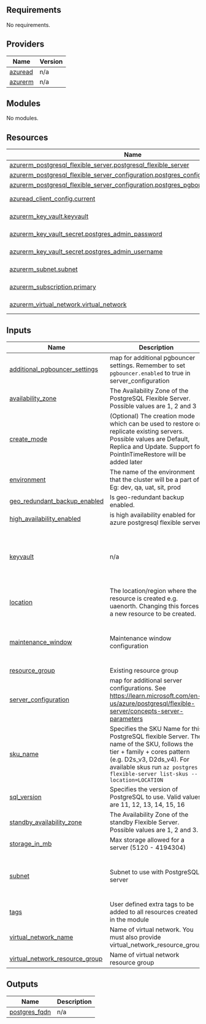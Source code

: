 ## Requirements

No requirements.

## Providers

| Name | Version |
|------|---------|
| <a name="provider_azuread"></a> [azuread](#provider\_azuread) | n/a |
| <a name="provider_azurerm"></a> [azurerm](#provider\_azurerm) | n/a |

## Modules

No modules.

## Resources

| Name | Type |
|------|------|
| [azurerm_postgresql_flexible_server.postgresql_flexible_server](https://registry.terraform.io/providers/hashicorp/azurerm/latest/docs/resources/postgresql_flexible_server) | resource |
| [azurerm_postgresql_flexible_server_configuration.postgres_configuration](https://registry.terraform.io/providers/hashicorp/azurerm/latest/docs/resources/postgresql_flexible_server_configuration) | resource |
| [azurerm_postgresql_flexible_server_configuration.postgres_pgbouncer_configuration](https://registry.terraform.io/providers/hashicorp/azurerm/latest/docs/resources/postgresql_flexible_server_configuration) | resource |
| [azuread_client_config.current](https://registry.terraform.io/providers/hashicorp/azuread/latest/docs/data-sources/client_config) | data source |
| [azurerm_key_vault.keyvault](https://registry.terraform.io/providers/hashicorp/azurerm/latest/docs/data-sources/key_vault) | data source |
| [azurerm_key_vault_secret.postgres_admin_password](https://registry.terraform.io/providers/hashicorp/azurerm/latest/docs/data-sources/key_vault_secret) | data source |
| [azurerm_key_vault_secret.postgres_admin_username](https://registry.terraform.io/providers/hashicorp/azurerm/latest/docs/data-sources/key_vault_secret) | data source |
| [azurerm_subnet.subnet](https://registry.terraform.io/providers/hashicorp/azurerm/latest/docs/data-sources/subnet) | data source |
| [azurerm_subscription.primary](https://registry.terraform.io/providers/hashicorp/azurerm/latest/docs/data-sources/subscription) | data source |
| [azurerm_virtual_network.virtual_network](https://registry.terraform.io/providers/hashicorp/azurerm/latest/docs/data-sources/virtual_network) | data source |

## Inputs

| Name | Description | Type | Default | Required |
|------|-------------|------|---------|:--------:|
| <a name="input_additional_pgbouncer_settings"></a> [additional\_pgbouncer\_settings](#input\_additional\_pgbouncer\_settings) | map for additional pgbouncer settings. Remember to set `pgbouncer.enabled` to true in server\_configuration | <pre>map(object({<br>    config_value = string<br>  }))</pre> | `{}` | no |
| <a name="input_availability_zone"></a> [availability\_zone](#input\_availability\_zone) | The Availability Zone of the PostgreSQL Flexible Server. Possible values are 1, 2 and 3 | `string` | `"1"` | no |
| <a name="input_create_mode"></a> [create\_mode](#input\_create\_mode) | (Optional) The creation mode which can be used to restore or replicate existing servers. Possible values are Default, Replica and Update. Support for PointInTimeRestore will be added later | `string` | `"Default"` | no |
| <a name="input_environment"></a> [environment](#input\_environment) | The name of the environment that the cluster will be a part of. Eg: dev, qa, uat, sit, prod | `string` | n/a | yes |
| <a name="input_geo_redundant_backup_enabled"></a> [geo\_redundant\_backup\_enabled](#input\_geo\_redundant\_backup\_enabled) | Is geo-redundant backup enabled. | `bool` | `false` | no |
| <a name="input_high_availability_enabled"></a> [high\_availability\_enabled](#input\_high\_availability\_enabled) | is high availability enabled for azure postgresql flexible server | `bool` | `false` | no |
| <a name="input_keyvault"></a> [keyvault](#input\_keyvault) | n/a | <pre>object({<br>    name                        = string<br>    resource_group              = string<br>    postgres_admin_username_key = string<br>    postgres_admin_password_key = string<br>  })</pre> | n/a | yes |
| <a name="input_location"></a> [location](#input\_location) | The location/region where the resource is created e.g. uaenorth. Changing this forces a new resource to be created. | `string` | `"uaenorth"` | no |
| <a name="input_maintenance_window"></a> [maintenance\_window](#input\_maintenance\_window) | Maintenance window configuration | <pre>object({<br>    day_of_week  = number<br>    start_hour   = number<br>    start_minute = number<br>  })</pre> | `null` | no |
| <a name="input_resource_group"></a> [resource\_group](#input\_resource\_group) | Existing resource group | `string` | `null` | no |
| <a name="input_server_configuration"></a> [server\_configuration](#input\_server\_configuration) | map for additional server configurations. See https://learn.microsoft.com/en-us/azure/postgresql/flexible-server/concepts-server-parameters | <pre>map(object({<br>    config_value = string<br>  }))</pre> | `{}` | no |
| <a name="input_sku_name"></a> [sku\_name](#input\_sku\_name) | Specifies the SKU Name for this PostgreSQL flexible Server. The name of the SKU, follows the tier + family + cores pattern (e.g. D2s\_v3, D2ds\_v4). For available skus run `az postgres flexible-server list-skus --location=LOCATION` | `string` | n/a | yes |
| <a name="input_sql_version"></a> [sql\_version](#input\_sql\_version) | Specifies the version of PostgreSQL to use. Valid values are 11, 12, 13, 14, 15, 16 | `string` | `"11"` | no |
| <a name="input_standby_availability_zone"></a> [standby\_availability\_zone](#input\_standby\_availability\_zone) | The Availability Zone of the standby Flexible Server. Possible values are 1, 2 and 3. | `string` | `"2"` | no |
| <a name="input_storage_in_mb"></a> [storage\_in\_mb](#input\_storage\_in\_mb) | Max storage allowed for a server (5120 - 4194304) | `string` | `"262144"` | no |
| <a name="input_subnet"></a> [subnet](#input\_subnet) | Subnet to use with PostgreSQL server | <pre>object({<br>    name           = string<br>    vnet           = string<br>    resource_group = string<br>  })</pre> | n/a | yes |
| <a name="input_tags"></a> [tags](#input\_tags) | User defined extra tags to be added to all resources created in the module | `map(string)` | `{}` | no |
| <a name="input_virtual_network_name"></a> [virtual\_network\_name](#input\_virtual\_network\_name) | Name of virtual network. You must also provide virtual\_network\_resource\_group | `string` | `null` | no |
| <a name="input_virtual_network_resource_group"></a> [virtual\_network\_resource\_group](#input\_virtual\_network\_resource\_group) | Name of virtual network resource group | `string` | `null` | no |

## Outputs

| Name | Description |
|------|-------------|
| <a name="output_postgres_fqdn"></a> [postgres\_fqdn](#output\_postgres\_fqdn) | n/a |
